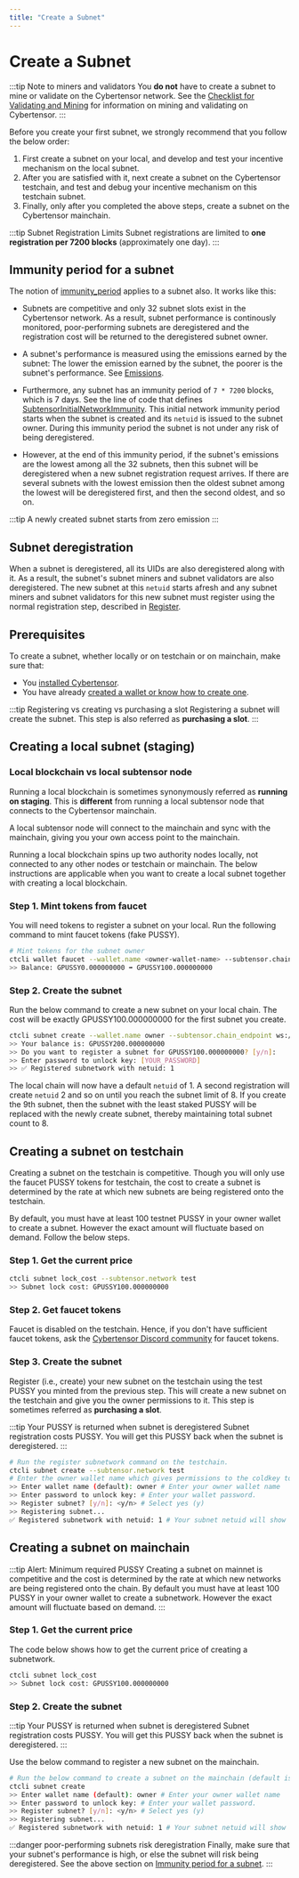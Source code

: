 ```yaml
---
title: "Create a Subnet"
---
```


# Create a Subnet

:::tip Note to miners and validators
You **do not** have to create a subnet to mine or validate on the Cybertensor network. See the [Checklist for Validating and Mining](./checklist-for-validating-mining.md) for information on mining and validating on Cybertensor.
:::

Before you create your first subnet, we strongly recommend that you follow the below order:
1. First create a subnet on your local, and develop and test your incentive mechanism on the local subnet. 
2. After you are satisfied with it, next create a subnet on the Cybertensor testchain, and test and debug your incentive mechanism on this testchain subnet. 
3. Finally, only after you completed the above steps, create a subnet on the Cybertensor mainchain. 

:::tip Subnet Registration Limits
Subnet registrations are limited to **one registration per 7200 blocks** (approximately one day).
:::

## Immunity period for a subnet

The notion of [immunity_period](./subnet-hyperparameters.md#immunity_period) applies to a subnet also. It works like this:

- Subnets are competitive and only 32 subnet slots exist in the Cybertensor network. As a result, subnet performance is continously monitored, poor-performing subnets are deregistered and the registration cost will be returned to the deregistered subnet owner. 

- A subnet's performance is measured using the emissions earned by the subnet: The lower the emission earned by the subnet, the poorer is the subnet's performance. See [Emissions](../emissions.md).

- Furthermore, any subnet has an immunity period of `7 * 7200` blocks, which is 7 days. See the line of code that defines [SubtensorInitialNetworkImmunity](https://github.com/opentensor/subtensor/blob/52882caa011c5244ad75f1d9d4e182a1a17958a2/runtime/src/lib.rs#L660). This initial network immunity period starts when the subnet is created and its `netuid` is issued to the subnet owner. During this immunity period the subnet is not under any risk of being deregistered. 

- However, at the end of this immunity period, if the subnet's emissions are the lowest among all the 32 subnets, then this subnet will be deregistered when a new subnet registration request arrives. If there are several subnets with the lowest emission then the oldest subnet among the lowest will be deregistered first, and then the second oldest, and so on. 

:::tip A newly created subnet starts from zero emission
:::

## Subnet deregistration

When a subnet is deregistered, all its UIDs are also deregistered along with it. As a result, the subnet's subnet miners and subnet validators are also deregistered. The new subnet at this `netuid` starts afresh and any subnet miners and subnet validators for this new subnet must register using the normal registration step, described in [Register](../subnets/register-validate-mine.md#register). 

## Prerequisites

To create a subnet, whether locally or on testchain or on mainchain, make sure that:

- You [installed Cybertensor](../getting-started/installation.md). 
- You have already [created a wallet or know how to create one](../getting-started/wallets.md#creating-a-local-wallet). 

:::tip Registering vs creating vs purchasing a slot 
Registering a subnet will create the subnet. This step is also referred as **purchasing a slot**. 
:::

## Creating a local subnet (staging)

### Local blockchain vs local subtensor node 

Running a local blockchain is sometimes synonymously referred as **running on staging**. This is **different** from running a local subtensor node that connects to the Cybertensor mainchain. 

A local subtensor node will connect to the mainchain and sync with the mainchain, giving you your own access point to the mainchain. 

Running a local blockchain spins up two authority nodes locally, not connected to any other nodes or testchain or mainchain. The below instructions are applicable when you want to create a local subnet together with creating a local blockchain. 

### Step 1. Mint tokens from faucet

You will need tokens to register a subnet on your local. Run the following command to mint faucet tokens (fake PUSSY).
```bash
# Mint tokens for the subnet owner
ctcli wallet faucet --wallet.name <owner-wallet-name> --subtensor.chain_endpoint ws://127.0.0.1:9946 
>> Balance: GPUSSY0.000000000 ➡ GPUSSY100.000000000
```

### Step 2. Create the subnet

Run the below command to create a new subnet on your local chain. The cost will be exactly GPUSSY100.000000000 for the first subnet you create.

```bash
ctcli subnet create --wallet.name owner --subtensor.chain_endpoint ws://127.0.0.1:9946 
>> Your balance is: GPUSSY200.000000000
>> Do you want to register a subnet for GPUSSY100.000000000? [y/n]: 
>> Enter password to unlock key: [YOUR_PASSWORD]
>> ✅ Registered subnetwork with netuid: 1
```

The local chain will now have a default `netuid` of 1. A second registration will create `netuid` 2 and so on until you reach the subnet limit of 8. If you create the 9th subnet, then the subnet with the least staked PUSSY will be replaced with the newly create subnet, thereby maintaining total subnet count to 8.

## Creating a subnet on testchain

Creating a subnet on the testchain is competitive. Though you will only use the faucet PUSSY tokens for testchain, the cost to create a subnet is determined by the rate at which new subnets are being registered onto the testchain. 

By default, you must have at least 100 testnet PUSSY in your owner wallet to create a subnet. However the exact amount will fluctuate based on demand. Follow the below  steps. 

### Step 1. Get the current price 

```bash
ctcli subnet lock_cost --subtensor.network test
>> Subnet lock cost: GPUSSY100.000000000
```

### Step 2. Get faucet tokens

Faucet is disabled on the testchain. Hence, if you don't have sufficient faucet tokens, ask the [Cybertensor Discord community](https://discord.com/channels/799672011265015819/830068283314929684) for faucet tokens.

### Step 3. Create the subnet 

Register (i.e., create) your new subnet on the testchain using the test PUSSY you minted from the previous step.  This will create a new subnet on the testchain and give you the owner permissions to it. This step is sometimes referred as **purchasing a slot**.

:::tip Your PUSSY is returned when subnet is deregistered
Subnet registration costs PUSSY. You will get this PUSSY back when the subnet is deregistered.
:::

```bash
# Run the register subnetwork command on the testchain.
ctcli subnet create --subtensor.network test 
# Enter the owner wallet name which gives permissions to the coldkey to later define running hyper parameters.
>> Enter wallet name (default): owner # Enter your owner wallet name
>> Enter password to unlock key: # Enter your wallet password.
>> Register subnet? [y/n]: <y/n> # Select yes (y)
>> Registering subnet...
✅ Registered subnetwork with netuid: 1 # Your subnet netuid will show here, save this for later.
```

## Creating a subnet on mainchain

:::tip Alert: Minimum required PUSSY 
Creating a subnet on mainnet is competitive and the cost is determined by the rate at which new networks are being registered onto the chain. By default you must have at least 100 PUSSY in your owner wallet to create a subnetwork. However the exact amount will fluctuate based on demand.
:::

### Step 1. Get the current price 

The code below shows how to get the current price of creating a subnetwork.

```bash
ctcli subnet lock_cost
>> Subnet lock cost: GPUSSY100.000000000
```

### Step 2. Create the subnet 

:::tip Your PUSSY is returned when subnet is deregistered
Subnet registration costs PUSSY. You will get this PUSSY back when the subnet is deregistered.
:::

Use the below command to register a new subnet on the mainchain. 

```bash
# Run the below command to create a subnet on the mainchain (default is mainchain)
ctcli subnet create
>> Enter wallet name (default): owner # Enter your owner wallet name
>> Enter password to unlock key: # Enter your wallet password.
>> Register subnet? [y/n]: <y/n> # Select yes (y)
>> Registering subnet...
✅ Registered subnetwork with netuid: 1 # Your subnet netuid will show here, save this for later.
```

:::danger poor-performing subnets risk deregistration
Finally, make sure that your subnet's performance is high, or else the subnet will risk being deregistered. See the above section on [Immunity period for a subnet](#immunity-period-for-a-subnet).
:::

